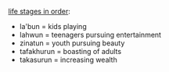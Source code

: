 [life stages in order](https://youtu.be/NJKaMOXrAsU):

- la'bun = kids playing
- lahwun = teenagers pursuing entertainment
- zinatun = youth pursuing beauty
- tafakhurun = boasting of adults
- takasurun = increasing wealth

